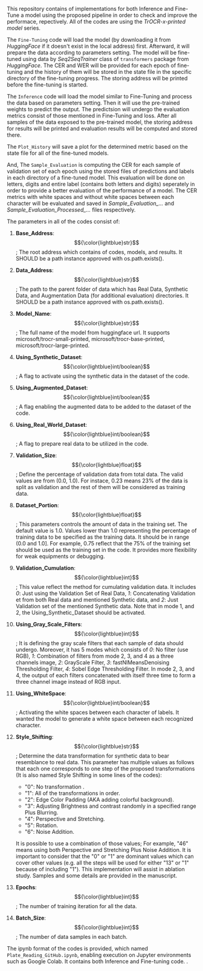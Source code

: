 This repository contains of implementations for both Inference and Fine-Tune a model using the proposed pipeline in order to check and improve the performace, repectively. All of the codes are using the *TrOCR-x-printed model* series. 

The `Fine-Tuning` code will load the model (by downloading it from *HuggingFace* if it doesn't exist in the local address) first. Afterward, it will prepare the data according to parameters setting. The model will be fine-tuned using data by *Seq2SeqTrainer* class of `transformers` package from *HuggingFace*. The CER and WER will be provided for each epoch of fine-tuning and the history of them will be stored in the state file in the specific directory of the fine-tuning progress. The storing address will be printed before the fine-tuning is started.

The `Inference` code will load the model similar to Fine-Tuning and process the data based on parameters setting. Then it will use the pre-trained weights to predict the output. The predictsion will undergo the evaluation metrics consist of those mentioned in Fine-Tuning and loss. After all samples of the data exposed to the pre-trained model, the storing address for results will be printed and evaluation results will be computed and stored there.

The `Plot_History` will save a plot for the determined metric based on the state file for all of the fine-tuned models.

And, The `Sample_Evaluation` is computing the CER for each sample of validation set of each epoch using the stored files of predictions and labels in each directory of a fine-tuned model. This evaluation will be done on letters, digits and entire label (contains both letters and digits) seperately in order to provide a better evaluation of the performance of a model. The CER metrics with white spaces and without white spaces between each character will be evaluated and saved in *Sample_Evaluation_...* and *Sample_Evaluation_Processed_...* files respectively. 

The parameters in all of the codes consist of:

1. __Base_Address__: $${\color{lightblue}str}$$; The root address which contains of codes, models, and results. It SHOULD be a path instance approved with os.path.exists().
2. __Data_Address__: $${\color{lightblue}str}$$; The path to the parent folder of data which has Real Data, Synthetic Data, and Augmentation Data (for additional evaluation) directories. It SHOULD be a path instance approved with os.path.exists().
3. __Model_Name__: $${\color{lightblue}str}$$; The full name of the model from huggingface url. It supports microsoft/trocr-small-printed, microsoft/trocr-base-printed, microsoft/trocr-large-printed.
4. __Using_Synthetic_Dataset__: $${\color{lightblue}int/boolean}$$; A flag to activate using the synthetic data in the dataset of the code.
5. __Using_Augmented_Dataset__: $${\color{lightblue}int/boolean}$$; A flag enabling the augmented data to be added to the dataset of the code.
6. __Using_Real_World_Dataset__: $${\color{lightblue}int/boolean}$$; A flag to prepare real data to be utilized in the code.
7. __Validation_Size__: $${\color{lightblue}float}$$; Define the percentage of validation data from total data. The valid values are from (0.0, 1.0). For instace, 0.23 means 23% of the data is split as validation and the rest of them will be considered as training data.
8. __Dataset_Portion__: $${\color{lightblue}float}$$; This parameters controls the amount of data in the training set. The default value is 1.0. Values lower than 1.0 representing the percentage of training data to be specified as the training data. It should be in range (0.0 and 1.0]. For example, 0.75 reflect that the 75% of the training set should be used as the training set in the code. It provides more flexibility for weak equipments or debugging.
9. __Validation_Cumulation__: $${\color{lightblue}int}$$; This value reflect the method for cumulating validation data. It includes *0*: Just using the Validation Set of Real Data, *1*: Concatenating Validation et from both Real data and mentioned Synthetic data, and *2*: Just Validation set of the mentioned Synthetic data. Note that in mode 1, and 2, the Using_Synthetic_Dataset should be activated.
10. __Using_Gray_Scale_Filters__: $${\color{lightblue}int}$$; It is defining the gray scale filters that each sample of data should undergo. Moreover, it has 5 modes which consists of *0*: No filter (use RGB), *1*: Combination of filters from mode 2, 3, and 4 as a three channels image, *2*: GrayScale Filter, *3*: fastNlMeansDenoising Thresholding Filter, *4*: Sobel Edge Thresholding Filter. In mode 2, 3, and 4, the output of each filters concatenated with itself three time to form a three channel image instead of RGB input.
11. __Using_WhiteSpace__: $${\color{lightblue}int/boolean}$$; Activating the white spaces between each character of labels. It wanted the model to generate a white space between each recognized character.
12. __Style_Shifting__: $${\color{lightblue}str}$$; Determine the data transformation for synthetic data to bear resemblance to real data. This parameter has multiple values as follows that each one corresponds to one step of the proposed transformations (It is also named Style Shifting in some lines of the codes):
    - "0": No transformation .
    - "1": All of the transformations in order.
    - "2": Edge Color Padding (AKA adding colorful background).
    - "3": Adjusting Brightness and contrast randomly in a specified range Plus Blurring.
    - "4": Perspective and Stretching.
    - "5": Rotation.
    - "6": Noise Addition.
      
    It is possible to use a combination of those values; For example, "46" means using both Perspective and Stretching Plus Noise Addition. It is important to consider that the "0" or "1" are dominant values which can cover other values (e.g. all the steps will be used for either "13" or "1" because of including "1"). This implementation will assist in ablation study. Samples and some details are provided in the manuscript.

14. __Epochs__: $${\color{lightblue}int}$$; The number of training iteration for all the data.
15. __Batch_Size__: $${\color{lightblue}int}$$; The number of data samples in each batch.

The ipynb format of the codes is provided, which named `Plate_Reading_GitHub.ipynb`, enabling execution on Jupyter environments such as Google Colab. It contains both Inference and Fine-tuning code.
.
